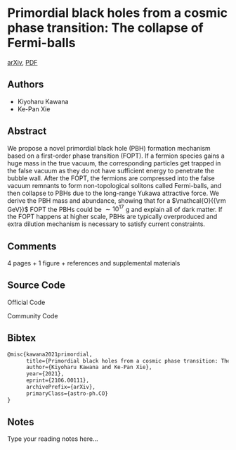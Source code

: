 
# Primordial black holes from a cosmic phase transition: The collapse of Fermi-balls

[arXiv](https://arxiv.org/abs/2106.0111), [PDF](https://arxiv.org/pdf/2106.0111.pdf)

## Authors

- Kiyoharu Kawana
- Ke-Pan Xie

## Abstract

We propose a novel primordial black hole (PBH) formation mechanism based on a first-order phase transition (FOPT). If a fermion species gains a huge mass in the true vacuum, the corresponding particles get trapped in the false vacuum as they do not have sufficient energy to penetrate the bubble wall. After the FOPT, the fermions are compressed into the false vacuum remnants to form non-topological solitons called Fermi-balls, and then collapse to PBHs due to the long-range Yukawa attractive force. We derive the PBH mass and abundance, showing that for a $\mathcal{O}({\rm GeV})$ FOPT the PBHs could be $\sim10^{17}$ g and explain all of dark matter. If the FOPT happens at higher scale, PBHs are typically overproduced and extra dilution mechanism is necessary to satisfy current constraints.

## Comments

4 pages + 1 figure + references and supplemental materials

## Source Code

Official Code



Community Code



## Bibtex

```tex
@misc{kawana2021primordial,
      title={Primordial black holes from a cosmic phase transition: The collapse of Fermi-balls}, 
      author={Kiyoharu Kawana and Ke-Pan Xie},
      year={2021},
      eprint={2106.00111},
      archivePrefix={arXiv},
      primaryClass={astro-ph.CO}
}
```

## Notes

Type your reading notes here...

